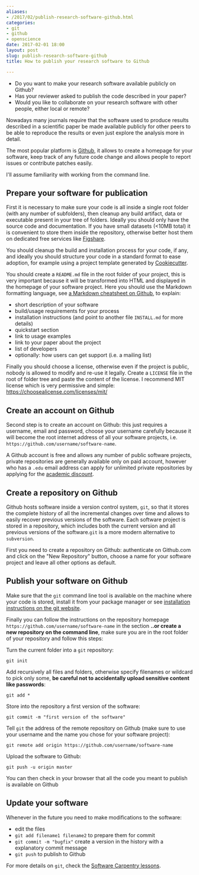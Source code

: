```yaml
---
aliases:
- /2017/02/publish-research-software-github.html
categories:
- git
- github
- openscience
date: 2017-02-01 18:00
layout: post
slug: publish-research-software-github
title: How to publish your research software to Github

---
```


* Do you want to make your research software available publicly on Github?
* Has your reviewer asked to publish the code described in your paper?
* Would you like to collaborate on your research software with other people, either local or remote?

Nowadays many journals require that the software used to produce results described in a scientific paper be made available publicly
for other peers to be able to reproduce the results or even just explore the analysis more in detail.

The most popular platform is [Github](http://github.com), it allows to create a homepage for your software, keep track of any future code change and allows people to report issues or contribute patches easily.

I'll assume familiarity with working from the command line.

## Prepare your software for publication

First it is necessary to make sure your code is all inside a single root folder (with any number of subfolders), then cleanup any build artifact, data or executable present in your tree of folders.
Ideally you should only have the source code and documentation.
If you have small datasets (<10MB total) it is convenient to store them inside the repository, otherwise better host them on dedicated free services like [Figshare](http://figshare.com).

You should cleanup the build and installation process for your code, if any, and ideally you should structure your code in a standard format to ease adoption, for example using a project template generated by [Cookiecutter](https://github.com/audreyr/cookiecutter).

You should create a `README.md` file in the root folder of your project, this is very important because it will be transformed into HTML and displayed in the homepage of your software project. Here you should use the Markdown formatting language, see [a Markdown cheatsheet on Github](https://help.github.com/articles/basic-writing-and-formatting-syntax/), to explain:

* short description of your software
* build/usage requirements for your process
* installation instructions (and point to another file `INSTALL.md` for more details)
* quickstart section
* link to usage examples
* link to your paper about the project
* list of developers
* optionally: how users can get support (i.e. a mailing list)

Finally you should choose a license, otherwise even if the project is public, nobody is allowed to modify and re-use it legally.
Create a `LICENSE` file in the root of folder tree and paste the content of the license. I recommend MIT license which is very permissive and simple: <https://choosealicense.com/licenses/mit/>

## Create an account on Github

Second step is to create an account on Github: this just requires a username, email and password, choose your username carefully because it will become the
root internet address of all your software projects, i.e. `https://github.com/username/software-name`.

A Github account is free and allows any number of public software projects, private repositories are generally available only on paid account, however
who has a `.edu` email address can apply for unlimited private repositories by applying for the [academic discount](https://education.github.com/discount_requests/new).


## Create a repository on Github

Github hosts software inside a version control system, `git`, so that it stores the complete history of all the incremental changes over time and allows to easily
recover previous versions of the software. Each software project is stored in a repository, which includes both the current version and all previous versions of the software.`git` is a more modern alternative to `subversion`.

First you need to create a repository on Github: authenticate on Github.com and click on the "New Repository" button, choose a name for your software project and leave all other options as default.

## Publish your software on Github

Make sure that the `git` command line tool is available on the machine where your code is stored, install it from your package manager or see [installation instructions on the git website](https://git-scm.com/downloads).

Finally you can follow the instructions on the repository homepage `https://github.com/username/software-name` in the section **..or create a new repository on the command line**,
make sure you are in the root folder of your repository and follow this steps:

Turn the current folder into a `git` repository:

	git init

Add recursively all files and folders, otherwise specify filenames or wildcard to pick only some, **be careful not to accidentally upload sensitive content like passwords**:

	git add *

Store into the repository a first version of the software:

	git commit -m "first version of the software"

Tell `git` the address of the remote repository on Github (make sure to use your username and the name you chose for your software project):

	git remote add origin https://github.com/username/software-name

Upload the software to Github:

	git push -u origin master

You can then check in your browser that all the code you meant to publish is available on Github

## Update your software

Whenever in the future you need to make modifications to the software:

* edit the files
* `git add filename1 filename2` to prepare them for commit
* `git commit -m "bugfix"` create a version in the history with a explanatory commit message
* `git push` to publish to Github

For more details on `git`, check the [Software Carpentry lessons](https://swcarpentry.github.io/git-novice/).
